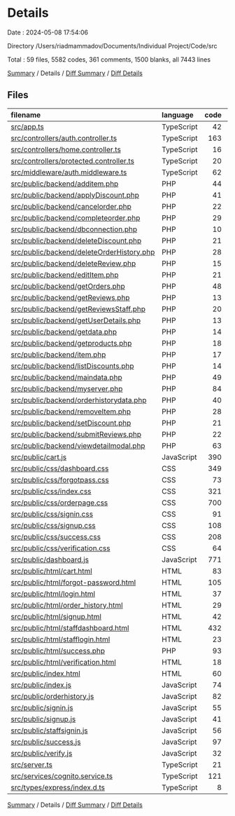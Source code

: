 # Details

Date : 2024-05-08 17:54:06

Directory /Users/riadmammadov/Documents/Individual Project/Code/src

Total : 59 files,  5582 codes, 361 comments, 1500 blanks, all 7443 lines

[Summary](results.md) / Details / [Diff Summary](diff.md) / [Diff Details](diff-details.md)

## Files
| filename | language | code | comment | blank | total |
| :--- | :--- | ---: | ---: | ---: | ---: |
| [src/app.ts](/src/app.ts) | TypeScript | 42 | 0 | 18 | 60 |
| [src/controllers/auth.controller.ts](/src/controllers/auth.controller.ts) | TypeScript | 163 | 6 | 33 | 202 |
| [src/controllers/home.controller.ts](/src/controllers/home.controller.ts) | TypeScript | 16 | 5 | 9 | 30 |
| [src/controllers/protected.controller.ts](/src/controllers/protected.controller.ts) | TypeScript | 20 | 5 | 11 | 36 |
| [src/middleware/auth.middleware.ts](/src/middleware/auth.middleware.ts) | TypeScript | 62 | 5 | 13 | 80 |
| [src/public/backend/additem.php](/src/public/backend/additem.php) | PHP | 44 | 9 | 17 | 70 |
| [src/public/backend/applyDiscount.php](/src/public/backend/applyDiscount.php) | PHP | 41 | 4 | 9 | 54 |
| [src/public/backend/cancelorder.php](/src/public/backend/cancelorder.php) | PHP | 22 | 3 | 8 | 33 |
| [src/public/backend/completeorder.php](/src/public/backend/completeorder.php) | PHP | 29 | 4 | 10 | 43 |
| [src/public/backend/dbconnection.php](/src/public/backend/dbconnection.php) | PHP | 10 | 1 | 6 | 17 |
| [src/public/backend/deleteDiscount.php](/src/public/backend/deleteDiscount.php) | PHP | 21 | 0 | 7 | 28 |
| [src/public/backend/deleteOrderHistory.php](/src/public/backend/deleteOrderHistory.php) | PHP | 28 | 5 | 9 | 42 |
| [src/public/backend/deleteReview.php](/src/public/backend/deleteReview.php) | PHP | 15 | 3 | 5 | 23 |
| [src/public/backend/editItem.php](/src/public/backend/editItem.php) | PHP | 21 | 2 | 10 | 33 |
| [src/public/backend/getOrders.php](/src/public/backend/getOrders.php) | PHP | 48 | 2 | 11 | 61 |
| [src/public/backend/getReviews.php](/src/public/backend/getReviews.php) | PHP | 13 | 0 | 4 | 17 |
| [src/public/backend/getReviewsStaff.php](/src/public/backend/getReviewsStaff.php) | PHP | 20 | 1 | 7 | 28 |
| [src/public/backend/getUserDetails.php](/src/public/backend/getUserDetails.php) | PHP | 13 | 0 | 7 | 20 |
| [src/public/backend/getdata.php](/src/public/backend/getdata.php) | PHP | 14 | 0 | 6 | 20 |
| [src/public/backend/getproducts.php](/src/public/backend/getproducts.php) | PHP | 18 | 3 | 9 | 30 |
| [src/public/backend/item.php](/src/public/backend/item.php) | PHP | 17 | 3 | 4 | 24 |
| [src/public/backend/listDiscounts.php](/src/public/backend/listDiscounts.php) | PHP | 14 | 0 | 5 | 19 |
| [src/public/backend/maindata.php](/src/public/backend/maindata.php) | PHP | 49 | 3 | 6 | 58 |
| [src/public/backend/myserver.php](/src/public/backend/myserver.php) | PHP | 84 | 8 | 28 | 120 |
| [src/public/backend/orderhistorydata.php](/src/public/backend/orderhistorydata.php) | PHP | 40 | 2 | 9 | 51 |
| [src/public/backend/removeItem.php](/src/public/backend/removeItem.php) | PHP | 28 | 3 | 10 | 41 |
| [src/public/backend/setDiscount.php](/src/public/backend/setDiscount.php) | PHP | 21 | 0 | 8 | 29 |
| [src/public/backend/submitReviews.php](/src/public/backend/submitReviews.php) | PHP | 22 | 0 | 7 | 29 |
| [src/public/backend/viewdetailmodal.php](/src/public/backend/viewdetailmodal.php) | PHP | 63 | 6 | 9 | 78 |
| [src/public/cart.js](/src/public/cart.js) | JavaScript | 390 | 37 | 92 | 519 |
| [src/public/css/dashboard.css](/src/public/css/dashboard.css) | CSS | 349 | 7 | 115 | 471 |
| [src/public/css/forgotpass.css](/src/public/css/forgotpass.css) | CSS | 73 | 0 | 9 | 82 |
| [src/public/css/index.css](/src/public/css/index.css) | CSS | 321 | 4 | 122 | 447 |
| [src/public/css/orderpage.css](/src/public/css/orderpage.css) | CSS | 700 | 11 | 278 | 989 |
| [src/public/css/signin.css](/src/public/css/signin.css) | CSS | 91 | 9 | 21 | 121 |
| [src/public/css/signup.css](/src/public/css/signup.css) | CSS | 108 | 10 | 19 | 137 |
| [src/public/css/success.css](/src/public/css/success.css) | CSS | 208 | 0 | 61 | 269 |
| [src/public/css/verification.css](/src/public/css/verification.css) | CSS | 64 | 8 | 10 | 82 |
| [src/public/dashboard.js](/src/public/dashboard.js) | JavaScript | 771 | 75 | 206 | 1,052 |
| [src/public/html/cart.html](/src/public/html/cart.html) | HTML | 83 | 10 | 24 | 117 |
| [src/public/html/forgot-password.html](/src/public/html/forgot-password.html) | HTML | 105 | 0 | 12 | 117 |
| [src/public/html/login.html](/src/public/html/login.html) | HTML | 37 | 9 | 10 | 56 |
| [src/public/html/order_history.html](/src/public/html/order_history.html) | HTML | 29 | 1 | 6 | 36 |
| [src/public/html/signup.html](/src/public/html/signup.html) | HTML | 42 | 9 | 7 | 58 |
| [src/public/html/staffdashboard.html](/src/public/html/staffdashboard.html) | HTML | 432 | 26 | 40 | 498 |
| [src/public/html/stafflogin.html](/src/public/html/stafflogin.html) | HTML | 23 | 10 | 9 | 42 |
| [src/public/html/success.php](/src/public/html/success.php) | PHP | 93 | 3 | 18 | 114 |
| [src/public/html/verification.html](/src/public/html/verification.html) | HTML | 18 | 9 | 6 | 33 |
| [src/public/index.html](/src/public/index.html) | HTML | 60 | 0 | 15 | 75 |
| [src/public/index.js](/src/public/index.js) | JavaScript | 74 | 9 | 22 | 105 |
| [src/public/orderhistory.js](/src/public/orderhistory.js) | JavaScript | 82 | 5 | 18 | 105 |
| [src/public/signin.js](/src/public/signin.js) | JavaScript | 55 | 3 | 11 | 69 |
| [src/public/signup.js](/src/public/signup.js) | JavaScript | 41 | 5 | 5 | 51 |
| [src/public/staffsignin.js](/src/public/staffsignin.js) | JavaScript | 56 | 3 | 12 | 71 |
| [src/public/success.js](/src/public/success.js) | JavaScript | 97 | 6 | 21 | 124 |
| [src/public/verify.js](/src/public/verify.js) | JavaScript | 32 | 4 | 5 | 41 |
| [src/server.ts](/src/server.ts) | TypeScript | 21 | 0 | 8 | 29 |
| [src/services/cognito.service.ts](/src/services/cognito.service.ts) | TypeScript | 121 | 5 | 22 | 148 |
| [src/types/express/index.d.ts](/src/types/express/index.d.ts) | TypeScript | 8 | 0 | 1 | 9 |

[Summary](results.md) / Details / [Diff Summary](diff.md) / [Diff Details](diff-details.md)
